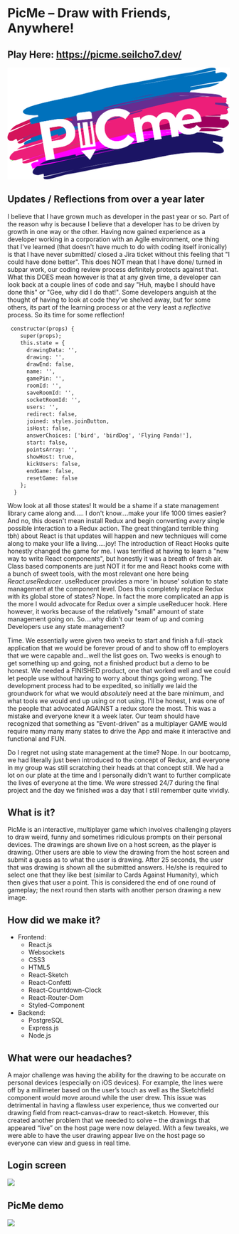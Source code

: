 # PicMe – Draw with Friends, Anywhere!

## Play Here: https://picme.seilcho7.dev/


<img src="./src/img/picme-logo.png" width="500">

## Updates / Reflections from over a year later

I believe that I have grown much as developer in the past year or so. Part of the reason why is because I believe that a developer has to be driven by growth in one way or the other. Having now gained experience as a developer working in a corporation with an Agile environment, one thing that I've learned (that doesn't have much to do with coding itself ironically) is that I have never submitted/ closed a Jira ticket without this feeling that "I could have done better". This does NOT mean that I have done/ turned in subpar work, our coding review process definitely protects against that. What this DOES mean however is that at any given time, a developer can look back at a couple lines of code and say "Huh, maybe I should have done this" or "Gee, why did I do that!". Some developers anguish at the thought of having to look at code they've shelved away, but for some others, its part of the learning process or at the very least a *reflective* process. So its time for some reflection! 
```
 constructor(props) {
    super(props);
    this.state = {
      drawingData: '',
      drawing: '',
      drawEnd: false,
      name: '',
      gamePin: '',
      roomId: '',
      saveRoomId: '',
      socketRoomId: '',
      users: '',
      redirect: false,
      joined: styles.joinButton,
      isHost: false,
      answerChoices: ['bird', 'birdDog', 'Flying Panda!'],
      start: false,
      pointsArray: '',
      showHost: true,
      kickUsers: false,
      endGame: false,
      resetGame: false
    };  
  }
```
Wow look at all those states! It would be a shame if a state management library came along and..... I don't know....make your life 1000 times easier? And no, this doesn't mean install Redux and begin converting *every* single possible interaction to a Redux action. The great thing(and terrible thing tbh) about React is that updates will happen and new techniques will come along to make your life a living.....joy! The introduction of React Hooks quite honestly changed the game for me.
I was terrified at having to learn a "new way to write React components", but honestly it was a breath of fresh air. Class based components are just NOT it for me and React hooks come with a bunch of sweet tools, with the most relevant one here being *React.useReducer*. useReducer provides a more 'in house' solution to state management at the component level. Does this completely replace Redux with its global store of states? Nope. In fact the more complicated an app is the more I would advocate for Redux over a simple useReducer hook. Here however, it works because of the relatively "small" amount of state management going on. So....why didn't our team of up and coming Developers use any state management?

 Time. We essentially were given two weeks to start and finish a full-stack application that we would be forever proud of and to show off to employers that we were capable and...well the list goes on. Two weeks is enough to get something up and going, not a finished product but a demo to be honest. We needed a FINISHED product, one that worked well and we could let people use without having to worry about things going wrong. The development process had to be expedited, so initially we laid the groundwork for what we would *absolutely* need at the bare minimum, and what tools we would end up using or not using. I'll be honest, I was one of the people that advocated AGAINST a redux store the most. This was a mistake and everyone knew it a week later. Our team should have recognized that something as "Event-driven" as a multiplayer GAME would require many many many states to drive the App and make it interactive and functional and FUN. 
 
 Do I regret not using state management at the time? Nope. In our bootcamp, we had literally just been introduced to the concept of Redux, and everyone in my group was still scratching their heads at that concept still. We had a lot on our plate at the time and I personally didn't want to further complicate the lives of everyone at the time. We were stressed 24/7 during the final project and the day we finished was a day that I still remember quite vividly. 



## What is it? 
PicMe is an interactive, multiplayer game which involves challenging players to draw weird, funny and sometimes ridiculous prompts on their personal devices. The drawings are shown live on a host screen, as the player is drawing. Other users are able to view the drawing from the host screen and submit a guess as to what the user is drawing. After 25 seconds, the user that was drawing is shown all the submitted answers. He/she is required to select one that they like best (similar to Cards Against Humanity), which then gives that user a point. This is considered the end of one round of gameplay; the next round then starts with another person drawing a new image.

## How did we make it?
* Frontend:
    * React.js
    * Websockets
    * CSS3
    * HTML5 
    * React-Sketch
    * React-Confetti
    * React-Countdown-Clock
    * React-Router-Dom
    * Styled-Component
* Backend:
    * PostgreSQL
    * Express.js
    * Node.js

## What were our headaches?
A major challenge was having the ability for the drawing to be accurate on personal devices (especially on iOS devices). For example, the lines were off by a millimeter based on the user’s touch as well as the Sketchfield component would move around while the user drew. This issue was detrimental in having a flawless user experience, thus we converted our drawing field from react-canvas-draw to react-sketch. However, this created another problem that we needed to solve – the drawings that appeared “live” on the host page were now delayed. With a few tweaks, we were able to have the user drawing appear live on the host page so everyone can view and guess in real time.
## Login screen
![](https://media.giphy.com/media/L2qL4iryo1IwCZWPn9/giphy.gif)
## PicMe demo 
![](https://media.giphy.com/media/STkUz4JLF50xQ1qet3/giphy.gif)
